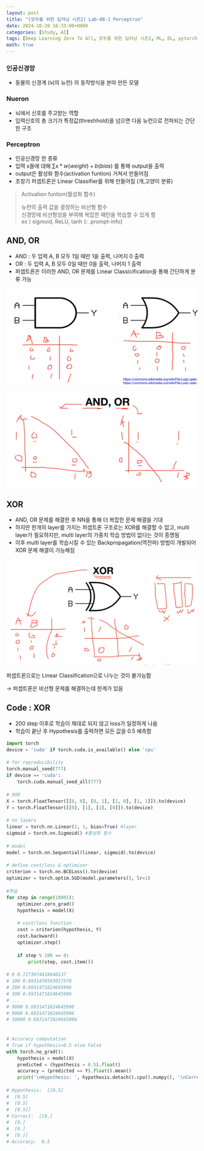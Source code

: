 ```yaml
---
layout: post
title: "[모두를 위한 딥러닝 시즌2] Lab-08-1 Perceptron"
date: 2024-10-20 16:33:00+0900
categories: [Study, AI]
tags: [Deep Learning Zero To All, 모두를 위한 딥러닝 시즌2, ML, DL, pytorch]
math: true
---
```


### 인공신경망

- 동물의 신경계 (뇌의 뉴런) 의 동작방식을 본따 만든 모델

### Nueron

- 뇌에서 신호를 주고받는 역할
- 입력신호의 총 크기가 특정값(threshhold)을 넘으면 다음 뉴런으로 전파되는 간단한 구조

### Perceptron

- 인공신경망 한 종류
- 입력 x들에 대해 $\sum {x*w(weight)+b(bias)}$ 를 통해 output을 출력
- output은 활성화 함수(activation funtion) 거쳐서 만들어짐
- 초창기 퍼셉트론은 Linear Classifier를 위해 만들어짐 (개,고양이 분류)

> Activation funtion(활성화 함수)
>
> 뉴런의 출력 값을 결정하는 비선형 함수  
> 신경망에 비선형성을 부여해 복잡한 패턴을 학습할 수 있게 함  
> ex ) sigmoid, ReLU, tanh
{: .prompt-info}

## AND, OR

- AND : 두 입력 A, B 모두 1일 때만 1을 출력, 나머지 0 출력
- OR : 두 입력 A, B 모두 0일 때만 0을 출력, 나머지 1 출력
- 퍼셉트론은 이러한 AND, OR 문제를 Linear Classicification을 통해 간단하게 분류 가능

![image.png](assets/img/posts/study/AI/8-1/image.png)

![image.png](assets/img/posts/study/AI/8-1/image%201.png)

## XOR

- AND, OR 문제를 해결한 후 NN을 통해 더 복잡한 문제 해결을 기대
- 하지만 한개의 layer를 가지는 퍼셉트론 구조로는 XOR를 해결할 수 없고, multi layer가 필요하지만, multi layer의 가중치 학습 방법이 없다는 것이 증명됨
- 이후 multi layer를 학습시킬 수 있는 Backpropagation(역전파) 방법이 개발되어 XOR 문제 해결이 가능해짐

![image.png](assets/img/posts/study/AI/8-1/image%202.png)

퍼셉트론으로는 Linear Classification으로 나누는 것이 불가능함

→ 퍼셉트론은 비선형 문제를 해결하는데 한계가 있음

## Code : XOR

- 200 step 이후로 학습이 제대로 되지 않고 loss가 일정하게 나옴
- 학습이 끝난 후 Hypothesis를 출력하면 모든 값을 0.5 예측함

```python
import torch
device = 'cuda' if torch.cuda.is_available() else 'cpu'

# for reproducibility
torch.manual_seed(777)
if device == 'cuda':
    torch.cuda.manual_seed_all(777)

# XOR
X = torch.FloatTensor([[0, 0], [0, 1], [1, 0], [1, 1]]).to(device)
Y = torch.FloatTensor([[0], [1], [1], [0]]).to(device)

# nn layers
linear = torch.nn.Linear(2, 1, bias=True) #layer
sigmoid = torch.nn.Sigmoid() #활성화 함수

# model
model = torch.nn.Sequential(linear, sigmoid).to(device)

# define cost/loss & optimizer
criterion = torch.nn.BCELoss().to(device)
optimizer = torch.optim.SGD(model.parameters(), lr=1)

#학습
for step in range(10001):
    optimizer.zero_grad()
    hypothesis = model(X)

    # cost/loss function
    cost = criterion(hypothesis, Y)
    cost.backward()
    optimizer.step()

    if step % 100 == 0:
        print(step, cost.item())

# 0 0.7273974418640137
# 100 0.6931476593017578
# 200 0.6931471824645996
# 300 0.6931471824645996
# ...
# 9800 0.6931471824645996
# 9900 0.6931471824645996
# 10000 0.6931471824645996


# Accuracy computation
# True if hypothesis>0.5 else False
with torch.no_grad():
    hypothesis = model(X)
    predicted = (hypothesis > 0.5).float()
    accuracy = (predicted == Y).float().mean()
    print('\nHypothesis: ', hypothesis.detach().cpu().numpy(), '\nCorrect: ', predicted.detach().cpu().numpy(), '\nAccuracy: ', accuracy.item())

# Hypothesis:  [[0.5]
#  [0.5]
#  [0.5]
#  [0.5]]
# Correct:  [[0.]
#  [0.]
#  [0.]
#  [0.]]
# Accuracy:  0.5
```
